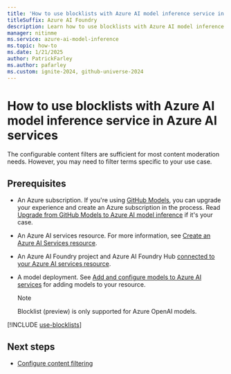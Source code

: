 ```yaml
---
title: 'How to use blocklists with Azure AI model inference service in Azure AI services'
titleSuffix: Azure AI Foundry
description: Learn how to use blocklists with Azure AI model inference service in Azure AI services
manager: nitinme
ms.service: azure-ai-model-inference
ms.topic: how-to
ms.date: 1/21/2025
author: PatrickFarley
ms.author: pafarley
ms.custom: ignite-2024, github-universe-2024
---
```


# How to use blocklists with Azure AI model inference service in Azure AI services

The configurable content filters are sufficient for most content moderation needs. However, you may need to filter terms specific to your use case. 

## Prerequisites

* An Azure subscription. If you're using [GitHub Models](https://docs.github.com/en/github-models/), you can upgrade your experience and create an Azure subscription in the process. Read [Upgrade from GitHub Models to Azure AI model inference](quickstart-github-models.md) if it's your case.

* An Azure AI services resource. For more information, see [Create an Azure AI Services resource](../../../ai-services/multi-service-resource.md?context=/azure/ai-services/model-inference/context/context).

* An Azure AI Foundry project and Azure AI Foundry Hub [connected to your Azure AI services resource](configure-project-connection.md).

* A model deployment. See [Add and configure models to Azure AI services](create-model-deployments.md) for adding models to your resource.

    > [!NOTE]
    > Blocklist (preview) is only supported for Azure OpenAI models.

[!INCLUDE [use-blocklists](../../includes/use-blocklists.md)]

## Next steps

* [Configure content filtering](configure-content-filters.md)
